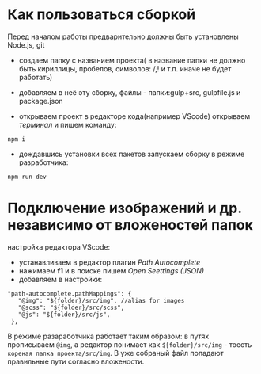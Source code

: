 # Как пользоваться сборкой

Перед началом работы предварительно должны быть установлены Node.js, git

- создаем папку с названием проекта( в название папки не должно быть кириллицы, пробелов, символов: /,! и т.п. иначе не будет работать)

- добавляем в неё эту сборку, файлы - папки:gulp+src, gulpfile.js и package.json

- открываем проект в редакторе кода(например VScode) открываем *терминал* и пишем команду:
```
npm i
```

- дождавшись установки всех пакетов запускаем сборку в режиме разработчика:
```
npm run dev
```


# Подключение изображений и др. независимо от вложеностей папок
настройка редактора VScode: 
 - устанавливаем в редактор плагин *Path Autocomplete*
 - нажимаем **f1** и в поиске пишем *Open Seettings (JSON)*
 - добавляем в настройки:
 ```
 "path-autocomplete.pathMappings": {
    "@img": "${folder}/src/img", //alias for images
    "@scss": "${folder}/src/scss",
    "@js": "${folder}/src/js",
  },
 ```
 В режиме разаработчика работает таким образом: в путях прописываем `@img`, а редактор понимает как `${folder}/src/img` - тоесть `кореная папка проекта/src/img`.
 В уже собраный файл попадают правильные пути согласно вложености.